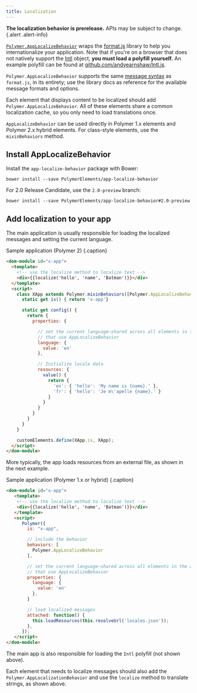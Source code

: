 ```yaml
---
title: Localization
---
```


<!-- toc -->

**The localization behavior is prerelease.** APIs may be subject to change.
{.alert .alert-info}

[`Polymer.AppLocalizeBehavior`](https://elements.polymer-project.org/elements/app-localize-behavior)
wraps the [format.js](http://formatjs.io/) library to help you internationalize your application.
Note that if you're on a browser that does not natively support the
[Intl](https://developer.mozilla.org/en-US/docs/Web/JavaScript/Reference/Global_Objects/Intl) object,
**you must load a polyfill yourself.** An example polyfill can be found at
[github.com/andyearnshaw/Intl.js](https://github.com/andyearnshaw/Intl.js/).

`Polymer.AppLocalizeBehavior` supports the same
[message syntax](http://formatjs.io/guides/message-syntax/) as `format.js`, in its entirety; use the
library docs as reference for the available message formats and options.

Each element that displays content to be localized should add `Polymer.AppLocalizeBehavior`.
All of these elements share a common localization cache, so you only need to load translations once.

`AppLocalizeBehavior` can be used directly in Polymer 1.x elements and Polymer 2.x hybrid elements.
For class-style elements, use the `mixinBehaviors` method.

## Install AppLocalizeBehavior

Install the `app-localize-behavior` package with Bower:

    bower install --save PolymerElements/app-localize-behavior

For 2.0 Release Candidate, use the `2.0-preview` branch:

    bower install --save PolymerElements/app-localize-behavior#2.0-preview


## Add localization to your app

The main application is usually responsible for loading the localized messages and setting the
current language.

Sample application (Polymer 2) {.caption}

```html
<dom-module id="x-app">
  <template>
    <!-- use the localize method to localize text -->
    <div>{{localize('hello', 'name', 'Batman')}}</div>
  </template>
  <script>
    class XApp extends Polymer.mixinBehaviors([Polymer.AppLocalizeBehavior], Polymer.Element) {
      static get is() { return 'x-app'}

      static get config() {
        return {
          properties: {

            // set the current language—shared across all elements in the app
            // that use AppLocalizeBehavior
            language: {
              value: 'en'
            },

            // Initialize locale data
            resources: {
              value() {
                return {
                  'en': { 'hello': 'My name is {name}.' },
                  'fr': { 'hello': 'Je m\'apelle {name}.' }
                }
              }
            }
          }
        }
      }
    }

    customElements.define(XApp.is, XApp);
  </script>
</dom-module>
```

More typically, the app loads resources from an external file, as shown in the next example.

Sample application (Polymer 1.x or hybrid) {.caption}

```html
<dom-module id="x-app">
   <template>
    <!-- use the localize method to localize text -->
    <div>{{localize('hello', 'name', 'Batman')}}</div>
   </template>
   <script>
      Polymer({
        is: "x-app",

        // include the behavior
        behaviors: [
          Polymer.AppLocalizeBehavior
        ],

        // set the current language—shared across all elements in the app
        // that use AppLocalizeBehavior
        properties: {
          language: {
            value: 'en'
          },
        }

        // load localized messages
        attached: function() {
          this.loadResources(this.resolveUrl('locales.json'));
        },
      });
   </script>
</dom-module>
```


The main app is also responsible for loading the `Intl` polyfill
(not shown above).

Each element that needs to localize messages should also add the `Polymer.AppLocalizationBehavior`
and use the `localize` method to translate strings, as shown above.
